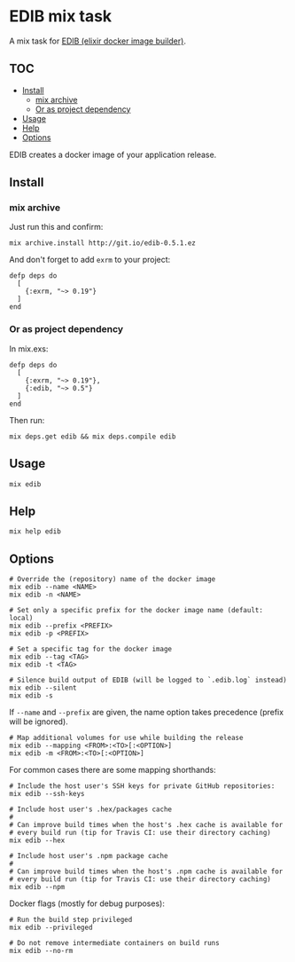# EDIB mix task

A mix task for [EDIB (elixir docker image builder)](https://github.com/edib-tool/elixir-docker-image-builder).

<!--
  TOC generaged with doctoc: `npm install -g doctoc`

    $ doctoc README.md --github --maxlevel 4 --title '## TOC'

-->
<!-- START doctoc generated TOC please keep comment here to allow auto update -->
<!-- DON'T EDIT THIS SECTION, INSTEAD RE-RUN doctoc TO UPDATE -->
## TOC

- [Install](#install)
  - [mix archive](#mix-archive)
  - [Or as project dependency](#or-as-project-dependency)
- [Usage](#usage)
- [Help](#help)
- [Options](#options)

<!-- END doctoc generated TOC please keep comment here to allow auto update -->
<!-- moduledoc: Mix.Tasks.Edib -->
EDIB creates a docker image of your application release.

## Install

### mix archive

Just run this and confirm:

    mix archive.install http://git.io/edib-0.5.1.ez

And don't forget to add `exrm` to your project:

    defp deps do
      [
        {:exrm, "~> 0.19"}
      ]
    end

### Or as project dependency

In mix.exs:

    defp deps do
      [
        {:exrm, "~> 0.19"},
        {:edib, "~> 0.5"}
      ]
    end

Then run:

    mix deps.get edib && mix deps.compile edib

## Usage

    mix edib

## Help

    mix help edib

## Options

    # Override the (repository) name of the docker image
    mix edib --name <NAME>
    mix edib -n <NAME>

    # Set only a specific prefix for the docker image name (default: local)
    mix edib --prefix <PREFIX>
    mix edib -p <PREFIX>

    # Set a specific tag for the docker image
    mix edib --tag <TAG>
    mix edib -t <TAG>

    # Silence build output of EDIB (will be logged to `.edib.log` instead)
    mix edib --silent
    mix edib -s

If `--name` and `--prefix` are given, the name option takes precedence
(prefix will be ignored).

    # Map additional volumes for use while building the release
    mix edib --mapping <FROM>:<TO>[:<OPTION>]
    mix edib -m <FROM>:<TO>[:<OPTION>]

For common cases there are some mapping shorthands:

    # Include the host user's SSH keys for private GitHub repositories:
    mix edib --ssh-keys

    # Include host user's .hex/packages cache
    #
    # Can improve build times when the host's .hex cache is available for
    # every build run (tip for Travis CI: use their directory caching)
    mix edib --hex

    # Include host user's .npm package cache
    #
    # Can improve build times when the host's .npm cache is available for
    # every build run (tip for Travis CI: use their directory caching)
    mix edib --npm

Docker flags (mostly for debug purposes):

    # Run the build step privileged
    mix edib --privileged

    # Do not remove intermediate containers on build runs
    mix edib --no-rm

<!-- endmoduledoc: Mix.Tasks.Edib -->
